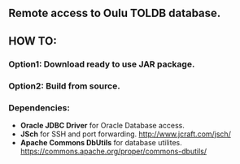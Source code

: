 ## Remote access to Oulu TOLDB database.

## HOW TO:
### Option1: Download ready to use JAR package.

### Option2: Build from source.
### Dependencies:
- **Oracle JDBC Driver** for Oracle Database access.
- **JSch** for SSH and port forwarding. http://www.jcraft.com/jsch/
- **Apache Commons DbUtils** for database utilites. https://commons.apache.org/proper/commons-dbutils/
